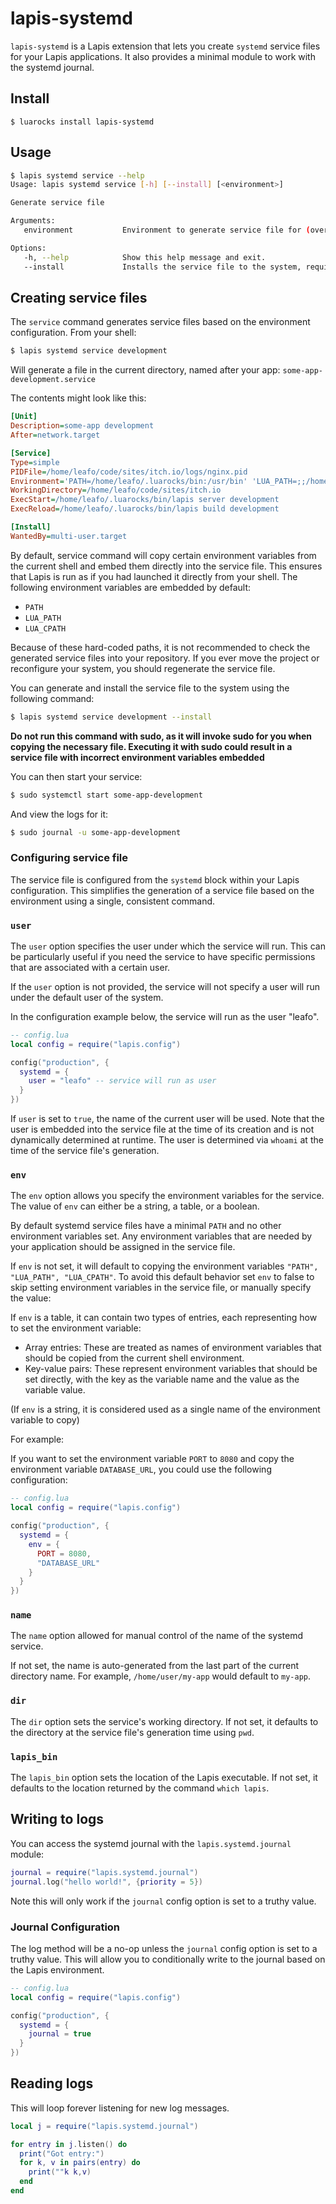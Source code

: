 # lapis-systemd

`lapis-systemd` is a Lapis extension that lets you create `systemd` service
files for your Lapis applications. It also provides a minimal module to work
with the systemd journal.

## Install

```
$ luarocks install lapis-systemd
```

## Usage


```bash
$ lapis systemd service --help
Usage: lapis systemd service [-h] [--install] [<environment>]

Generate service file

Arguments:
   environment           Environment to generate service file for (overrides --environment)

Options:
   -h, --help            Show this help message and exit.
   --install             Installs the service file to the system, requires sudo permission
```

## Creating service files

The `service` command generates service files based on the environment
configuration. From your shell:

```bash
$ lapis systemd service development
```

Will generate a file in the current directory, named after your app:
`some-app-development.service`

The contents might look like this:

```ini
[Unit]
Description=some-app development
After=network.target

[Service]
Type=simple
PIDFile=/home/leafo/code/sites/itch.io/logs/nginx.pid
Environment='PATH=/home/leafo/.luarocks/bin:/usr/bin' 'LUA_PATH=;;/home/leafo/.luarocks/share/lua/5.1/?.lua;/home/leafo/.luarocks/share/lua/5.1/?/init.lua' 'LUA_CPATH=;;/home/leafo/.luarocks/lib/lua/5.1/?.so'
WorkingDirectory=/home/leafo/code/sites/itch.io
ExecStart=/home/leafo/.luarocks/bin/lapis server development
ExecReload=/home/leafo/.luarocks/bin/lapis build development

[Install]
WantedBy=multi-user.target
```

By default, service command will copy certain environment variables from the
current shell and embed them directly into the service file. This ensures that
Lapis is run as if you had launched it directly from your shell. The following
environment variables are embedded by default:

- `PATH`
- `LUA_PATH`
- `LUA_CPATH`

Because of these hard-coded paths, it is not recommended to check the generated
service files into your repository. If you ever move the project or reconfigure
your system, you should regenerate the service file.

You can generate and install the service file to the system using the following
command:

```bash
$ lapis systemd service development --install
```

**Do not run this command with sudo, as it will invoke sudo for you when
copying the necessary file. Executing it with sudo could result in a service
file with incorrect environment variables embedded**

You can then start your service:

```bash
$ sudo systemctl start some-app-development
```

And view the logs for it:

```bash
$ sudo journal -u some-app-development
```

### Configuring service file

The service file is configured from the `systemd` block within your Lapis
configuration. This simplifies the generation of a service file based on the
environment using a single, consistent command.

### `user`

The `user` option specifies the user under which the service will run. This can
be particularly useful if you need the service to have specific permissions
that are associated with a certain user.

If the `user` option is not provided,  the service will not specify a user will
run under the default user of the system.

In the configuration example below, the service will run as the user "leafo".

```lua
-- config.lua
local config = require("lapis.config")

config("production", {
  systemd = {
    user = "leafo" -- service will run as user
  }
})
```

If `user` is set to `true`, the name of the current user will be used. Note
that the user is embedded into the service file at the time of its creation and
is not dynamically determined at runtime. The user is determined via `whoami`
at the time of the service file's generation.

### `env`

The `env` option allows you specify the environment variables for the service.
The value of `env` can either be a string, a table, or a boolean.

By default systemd service files have a minimal `PATH` and no other environment
variables set. Any environment variables that are needed by your application
should be assigned in the service file.

If `env` is not set, it will default to copying the environment variables
`"PATH", "LUA_PATH", "LUA_CPATH"`. To avoid this default behavior set `env` to
false to skip setting environment variables in the service file, or manually
specify the value:

If `env` is a table, it can contain two types of entries, each representing how
to set the environment variable:

- Array entries: These are treated as names of environment variables that
  should be copied from the current shell environment.
- Key-value pairs: These represent environment variables that should be set
  directly, with the key as the variable name and the value as the variable
  value.

(If `env` is a string, it is considered used as a single name of the environment variable to copy)

For example:

If you want to set the environment variable `PORT` to `8080` and copy the
environment variable `DATABASE_URL`, you could use the following configuration:

```lua
-- config.lua
local config = require("lapis.config")

config("production", {
  systemd = {
    env = {
      PORT = 8080,
      "DATABASE_URL"
    }
  }
})
```
### `name`

The `name` option allowed for manual control of the name of the systemd
service.

If not set, the name is auto-generated from the last part of the current
directory name. For example, `/home/user/my-app` would default to `my-app`.

### `dir`

The `dir` option sets the service's working directory. If not set, it defaults
to the directory at the service file's generation time using `pwd`.

### `lapis_bin`

The `lapis_bin` option sets the location of the Lapis executable. If not set,
it defaults to the location returned by the command `which lapis`.

## Writing to logs

You can access the systemd journal with the `lapis.systemd.journal` module:

```lua
journal = require("lapis.systemd.journal")
journal.log("hello world!", {priority = 5})
```

Note this will only work if the `journal` config option is set to a truthy value.

### Journal Configuration

The log method will be a no-op unless the `journal` config option is set to a
truthy value. This will allow you to conditionally write to the journal based
on the Lapis environment.

```lua
-- config.lua
local config = require("lapis.config")

config("production", {
  systemd = {
    journal = true
  }
})
```

## Reading logs

This will loop forever listening for new log messages.

```lua
local j = require("lapis.systemd.journal")

for entry in j.listen() do
  print("Got entry:")
  for k, v in pairs(entry) do
    print(""k k,v)
  end
end
```

